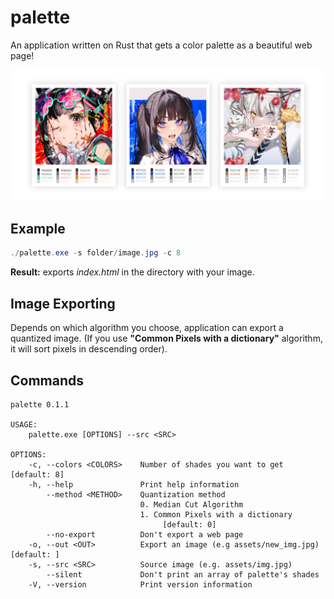 # palette

An application written on Rust that gets a color palette as a beautiful web page!

![image](palette_examples.jpg)

## Example

```powershell
./palette.exe -s folder/image.jpg -c 8
```

**Result:** exports *index.html* in the directory with your image.

## Image Exporting
Depends on which algorithm you choose, application can export a quantized image. (If you use **"Common Pixels with a dictionary"** algorithm, it will sort pixels in descending order).

## Commands

```
palette 0.1.1

USAGE:
    palette.exe [OPTIONS] --src <SRC>

OPTIONS:
    -c, --colors <COLORS>    Number of shades you want to get [default: 8]
    -h, --help               Print help information
        --method <METHOD>    Quantization method
                             0. Median Cut Algorithm
                             1. Common Pixels with a dictionary
                                  [default: 0]
        --no-export          Don't export a web page
    -o, --out <OUT>          Export an image (e.g assets/new_img.jpg) [default: ]
    -s, --src <SRC>          Source image (e.g. assets/img.jpg)
        --silent             Don't print an array of palette's shades
    -V, --version            Print version information
```